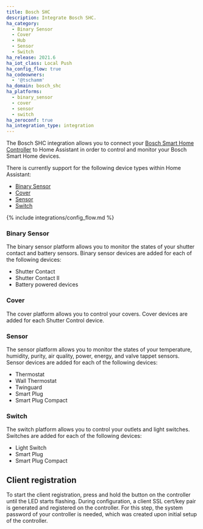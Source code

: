 ```yaml
---
title: Bosch SHC
description: Integrate Bosch SHC.
ha_category:
  - Binary Sensor
  - Cover
  - Hub
  - Sensor
  - Switch
ha_release: 2021.6
ha_iot_class: Local Push
ha_config_flow: true
ha_codeowners:
  - '@tschamm'
ha_domain: bosch_shc
ha_platforms:
  - binary_sensor
  - cover
  - sensor
  - switch
ha_zeroconf: true
ha_integration_type: integration
---
```


The Bosch SHC integration allows you to connect your [Bosch Smart Home Controller](https://www.bosch-smarthome.com) to Home Assistant in order to control and monitor your Bosch Smart Home devices.

There is currently support for the following device types within Home Assistant:

- [Binary Sensor](#binary-sensor)
- [Cover](#cover)
- [Sensor](#sensor)
- [Switch](#switch)

{% include integrations/config_flow.md %}

### Binary Sensor

The binary sensor platform allows you to monitor the states of your shutter contact and battery sensors. Binary sensor devices are added for each of the following devices:

- Shutter Contact
- Shutter Contact II
- Battery powered devices

### Cover

The cover platform allows you to control your covers. Cover devices are added for each Shutter Control device.

### Sensor

The sensor platform allows you to monitor the states of your temperature, humidity, purity, air quality, power, energy, and valve tappet sensors. Sensor devices are added for each of the following devices:

- Thermostat
- Wall Thermostat
- Twinguard
- Smart Plug
- Smart Plug Compact

### Switch

The switch platform allows you to control your outlets and light switches. Switches are added for each of the following devices:

- Light Switch
- Smart Plug
- Smart Plug Compact

## Client registration

To start the client registration, press and hold the button on the controller until the LED starts flashing. During configuration, a client SSL cert/key pair is generated and registered on the controller. For this step, the system password of your controller is needed, which was created upon initial setup of the controller.

